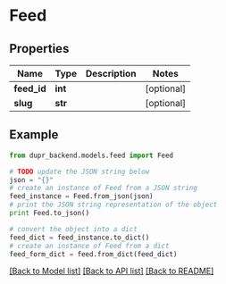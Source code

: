 # Feed


## Properties
Name | Type | Description | Notes
------------ | ------------- | ------------- | -------------
**feed_id** | **int** |  | [optional] 
**slug** | **str** |  | [optional] 

## Example

```python
from dupr_backend.models.feed import Feed

# TODO update the JSON string below
json = "{}"
# create an instance of Feed from a JSON string
feed_instance = Feed.from_json(json)
# print the JSON string representation of the object
print Feed.to_json()

# convert the object into a dict
feed_dict = feed_instance.to_dict()
# create an instance of Feed from a dict
feed_form_dict = feed.from_dict(feed_dict)
```
[[Back to Model list]](../README.md#documentation-for-models) [[Back to API list]](../README.md#documentation-for-api-endpoints) [[Back to README]](../README.md)


